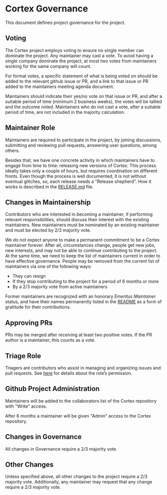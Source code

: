 # Cortex Governance

This document defines project governance for the project.

## Voting

The Cortex project employs voting to ensure no single member can dominate the project. Any maintainer may cast a vote. To avoid having a single company dominate the project, at most two votes from maintainers working for the same company will count.

For formal votes, a specific statement of what is being voted on should be added to the relevant github issue or PR, and a link to that issue or PR added to the maintainers meeting agenda document.

Maintainers should indicate their yes/no vote on that issue or PR, and after a suitable period of time (minimum 2 business weeks), the votes will be tallied and the outcome noted. Maintainers who do not cast a vote, after a suitable period of time, are not included in the majority calculation.


## Maintainer Role

Maintainers are required to participate in the project, by joining discussions, submitting and reviewing pull requests, answering user questions, among others.

Besides that, we have one concrete activity in which maintainers have to engage from time to time: releasing new versions of Cortex. This process ideally takes only a couple of hours, but requires coordination on different fronts. Even though the process is well documented, it is not without eventual glitches, so, each release needs a "Release shepherd". How it works is described in the [RELEASE.md](https://github.com/cortexproject/cortex/blob/master/RELEASE.md) file.

## Changes in Maintainership

Contributors who are interested in becoming a maintainer, if performing relevant responsibilities, should discuss their interest with the existing maintainers. New maintainers must be nominated by an existing maintainer and must be elected by 2/3 majority vote.

We do not expect anyone to make a permanent commitment to be a Cortex maintainer forever. After all, circumstances change,
people get new jobs, new interests, and may not be able to continue contributing to the project. At the same time, we need
to keep the list of maintainers current in order to have effective governance. People may be removed from the current list
of maintainers via one of the following ways:
  * They can resign
  * If they stop contributing to the project for a period of 6 months or more
  * By a 2/3 majority vote from active maintainers

Former maintainers are recognized with an honorary _Emeritus Maintainer_ status, and have their names permanently
listed in the [README](https://github.com/cortexproject/cortex/blob/master/README.md) as a form of gratitude for their contributions.

## Approving PRs

PRs may be merged after receiving at least two positive votes. If the PR author is a maintainer, this counts as a vote.

## Triage Role

Triagers are contributors who assist in managing and organizing issues and pull requests. See [here](https://docs.github.com/en/organizations/managing-user-access-to-your-organizations-repositories/managing-repository-roles/repository-roles-for-an-organization#repository-roles-for-organizations) for details about the role’s permission.

## Github Project Administration

Maintainers will be added to the collaborators list of the Cortex repository with "Write" access.

After 6 months a maintainer will be given "Admin" access to the Cortex repository.

## Changes in Governance

All changes in Governance require a 2/3 majority vote.

## Other Changes

Unless specified above, all other changes to the project require a 2/3 majority vote.
Additionally, any maintainer may request that any change require a 2/3 majority vote.

